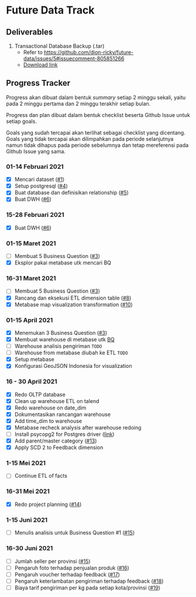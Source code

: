 # Future Data Track

## Deliverables
1. Transactional Database Backup (.tar)
    - Refer to https://github.com/dion-ricky/future-data/issues/5#issuecomment-805851266
    - [Download link](https://storage.googleapis.com/dionricky-static/ecommerce.tar)

## Progress Tracker
Progress akan dibuat dalam bentuk *summary* setiap 2 minggu sekali, yaitu pada 2 minggu pertama dan 2 minggu terakhir setiap bulan.

Progress dan plan dibuat dalam bentuk checklist beserta Github Issue untuk setiap goals.

Goals yang sudah tercapai akan terlihat sebagai checklist yang dicentang. Goals yang tidak tercapai akan dilimpahkan pada periode selanjutnya namun tidak dihapus pada periode sebelumnya dan tetap mereferensi pada Github Issue yang sama.

### 01-14 Februari 2021
- [x] Mencari dataset ([#1](https://github.com/dion-ricky/future-data/issues/1))
- [x] Setup postgresql ([#4](https://github.com/dion-ricky/future-data/issues/4))
- [x] Buat database dan definisikan relationship ([#5](https://github.com/dion-ricky/future-data/issues/5))
- [x] Buat DWH ([#6](https://github.com/dion-ricky/future-data/issues/6))

### 15-28 Februari 2021
- [x] Buat DWH ([#6](https://github.com/dion-ricky/future-data/issues/6))

### 01-15 Maret 2021
- [ ] Membuat 5 Business Question ([#3](https://github.com/dion-ricky/future-data/issues/3))
- [x] Eksplor pakai metabase utk mencari BQ

### 16-31 Maret 2021
- [ ] Membuat 5 Business Question ([#3](https://github.com/dion-ricky/future-data/issues/3))
- [x] Rancang dan eksekusi ETL dimension table ([#8](https://github.com/dion-ricky/future-data/issues/8))
- [x] Metabase map visualization transformation ([#10](https://github.com/dion-ricky/future-data/issues/10))

### 01-15 April 2021
- [x] Menemukan 3 Business Question ([#3](https://github.com/dion-ricky/future-data/issues/3))
- [x] Membuat warehouse di metabase utk [BQ](https://github.com/dion-ricky/future-data/issues/3#issuecomment-809860470)
- [ ] Warehouse analisis pengiriman `TODO`
- [ ] Warehouse from metabase diubah ke ETL `TODO`
- [x] Setup metabase
- [x] Konfigurasi GeoJSON Indonesia for visualization

### 16 - 30 April 2021
- [x] Redo OLTP database
- [x] Clean up warehouse ETL on talend
- [x] Redo warehouse on date_dim
- [x] Dokumentasikan rancangan warehouse
- [x] Add time_dim to warehouse
- [x] Metabase recheck analysis after warehouse redoing
- [ ] Install psycopg2 for Postgres driver ([link](https://www.psycopg.org/))
- [x] Add parent/master category ([#13](https://github.com/dion-ricky/future-data/issues/13))
- [x] Apply SCD 2 to Feedback dimension

### 1-15 Mei 2021
- [ ] Continue ETL of facts

### 16-31 Mei 2021
- [x] Redo project planning ([#14](https://github.com/dion-ricky/future-data/issues/14))

### 1-15 Juni 2021
- [ ] Menulis analisis untuk Business Question #1 ([#15](https://github.com/dion-ricky/future-data-1/issues/15))

### 16-30 Juni 2021
- [ ] Jumlah seller per provinsi ([#15](https://github.com/dion-ricky/future-data-1/issues/15))
- [ ] Pengaruh foto terhadap penjualan produk ([#16](https://github.com/dion-ricky/future-data-1/issues/16))
- [ ] Pengaruh voucher terhadap feedback ([#17](https://github.com/dion-ricky/future-data-1/issues/17))
- [ ] Pengaruh keterlambatan pengiriman terhadap feedback ([#18](https://github.com/dion-ricky/future-data-1/issues/18))
- [ ] Biaya tarif pengiriman per kg pada setiap kota/provinsi ([#19](https://github.com/dion-ricky/future-data-1/issues/19))
